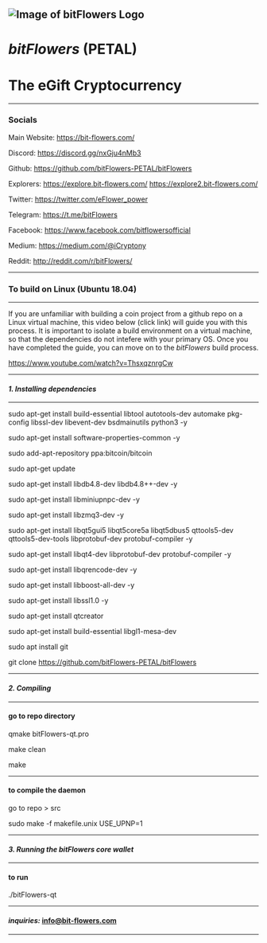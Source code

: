 
![Image of bitFlowers Logo](https://bit-flowers.com/images/github_header.png)
-----------------
# *bitFlowers* (PETAL) 
# The eGift Cryptocurrency
-----------------
### **Socials** 

Main Website:
https://bit-flowers.com/

Discord:
https://discord.gg/nxGju4nMb3

Github: 
https://github.com/bitFlowers-PETAL/bitFlowers

Explorers:
https://explore.bit-flowers.com/
https://explore2.bit-flowers.com/

Twitter:
https://twitter.com/eFlower_power

Telegram:
https://t.me/bitFlowers

Facebook:
https://www.facebook.com/bitflowersofficial

Medium:
https://medium.com/@iCryptony

Reddit:
http://reddit.com/r/bitFlowers/

-----------------
### **To build on Linux (Ubuntu 18.04)** 
-----------------

If you are unfamiliar with building a coin project from a github repo on a Linux virtual machine, this video below (click link) will guide you with this process. It is important to isolate a build environment on a virtual machine, so that the dependencies do not intefere with your primary OS. Once you have completed the guide, you can move on to the *bitFlowers* build process. 

https://www.youtube.com/watch?v=ThsxqznrgCw

-----------------

#### *1. Installing dependencies* 
-----------------
sudo apt-get install build-essential libtool autotools-dev automake pkg-config libssl-dev libevent-dev bsdmainutils python3 -y 

sudo apt-get install software-properties-common -y

sudo add-apt-repository ppa:bitcoin/bitcoin

sudo apt-get update

sudo apt-get install libdb4.8-dev libdb4.8++-dev -y

sudo apt-get install libminiupnpc-dev -y

sudo apt-get install libzmq3-dev -y

sudo apt-get install libqt5gui5 libqt5core5a libqt5dbus5 qttools5-dev qttools5-dev-tools libprotobuf-dev protobuf-compiler -y

sudo apt-get install libqt4-dev libprotobuf-dev protobuf-compiler -y

sudo apt-get install libqrencode-dev -y

sudo apt-get install libboost-all-dev -y

sudo apt-get install libssl1.0 -y

sudo apt-get install qtcreator

sudo apt-get install build-essential libgl1-mesa-dev

sudo apt install git

git clone https://github.com/bitFlowers-PETAL/bitFlowers

-----------------

#### *2. Compiling* 

-----------------

#### **go to repo directory**

qmake bitFlowers-qt.pro

make clean

make 

-----------------

#### **to compile the daemon**

go to repo > src

sudo make -f makefile.unix USE_UPNP=1

-----------------

#### *3. Running the bitFlowers core wallet* 

-----------------

#### **to run**

./bitFlowers-qt

-----------------

#### *inquiries:* info@bit-flowers.com

-----------------








